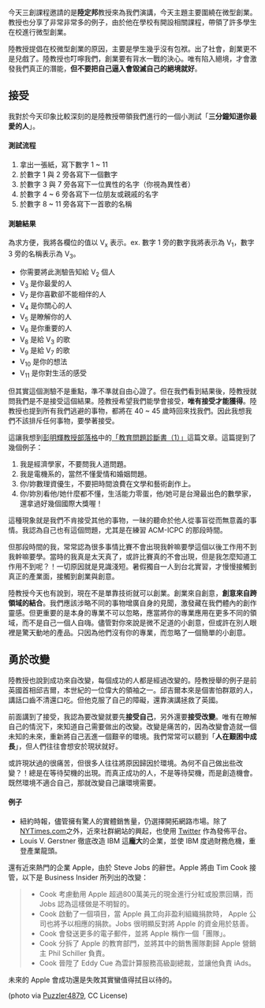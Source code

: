 <!--
[date]:   2011-12-14
[title]:  接受與改變
[name]:   accept-and-change
[author]: KuoE0
[tag]:    三創課程, 生活哲學
[photo]: http://i.minus.com/jeCsz1iqvmZBM.png
-->


今天三創課程邀請的是**陸定邦**教授來為我們演講，今天主題主要圍繞在微型創業。教授也分享了非常非常多的例子，由於他在學校有開設相關課程，帶領了許多學生在校進行微型創業。

陸教授提倡在校微型創業的原因，主要是學生幾乎沒有包袱。出了社會，創業更不是兒戲了。陸教授也叮嚀我們，創業要有背水一戰的決心。唯有陷入絕境，才會激發我們真正的潛能，**但不要把自己逼入會毀滅自己的絕境就好**。

## 接受

我對於今天印象比較深刻的是陸教授帶領我們進行的一個小測試「**三分鐘知道你最愛的人**」。

#### 測試流程

1. 拿出一張紙，寫下數字 1 ~ 11
2. 於數字 1 與 2 旁各寫下一個數字
3. 於數字 3 與 7 旁各寫下一位異性的名字（你視為異性者）
4. 於數字 4 ~ 6 旁各寫下一位朋友或親戚的名字
5. 於數字 8 ~ 11 旁各寫下一首歌的名稱


#### 測驗結果

為求方便，我將各欄位的值以 V<sub>x</sub> 表示。ex. 數字 1 旁的數字我將表示為 V<sub>1</sub>，數字 3 旁的名稱表示為 V<sub>3</sub>。

- 你需要將此測驗告知給 V<sub>2</sub> 個人
- V<sub>3</sub> 是你最愛的人
- V<sub>7</sub> 是你喜歡卻不能相伴的人
- V<sub>4</sub> 是你關心的人
- V<sub>5</sub> 是瞭解你的人
- V<sub>6</sub> 是你重要的人
- V<sub>8</sub> 是給 V<sub>3</sub> 的歌
- V<sub>9</sub> 是給 V<sub>7</sub> 的歌
- V<sub>10</sub> 是你的想法
- V<sub>11</sub> 是你對生活的感受


但其實這個測驗不是重點，準不準就自由心證了。但在我們看到結果後，陸教授就問我們是不是接受這個結果。陸教授希望我們能學會接受，**唯有接受才能獲得**。陸教授也提到所有我們逃避的事物，都將在 40 ~ 45 歲時回來找我們。因此我想我們不該排斥任何事物，要學著接受。

這讓我想到[彭明輝教授部落格][1]中的[「教育問題診斷書（1）」][2]這篇文章。這篇提到了幾個例子：

1. 我是經濟學家，不要問我人道問題。
2. 我是電機系的，當然不懂愛情和婚姻問題。
3. 你/妳數理資優生，不要把時間浪費在文學和藝術創作上。
4. 你/妳別看他/她什麼都不懂，生活能力零蛋，他/她可是台灣最出色的數學家，還拿過好幾個國際大獎喔！

這種現象就是我們不肯接受其他的事物，一昧的聽命於他人從事盲從而無意義的事情。我認為自己也有這個問題，尤其是在練習 ACM-ICPC 的那段時間。

但那段時間的我，常常認為很多事情比賽不會出現我幹嘛要學這個以後工作用不到我幹嘛要學。當時的我真是太天真了，或許比賽真的不會出現，但是我怎麼知道工作用不到呢？！一切原因就是見識淺短。暑假獨自一人到台北實習，才慢慢接觸到真正的產業面，接觸到創業與創意。

陸教授今天也有說到，現在不是單靠技術就可以創業。創業來自創意，**創意來自跨領域的結合**。我們應該涉略不同的事物增廣自身的見聞，激發藏在我們體內的創作靈感。但更重要的是本身的專業不可以忽略，應當將你的專業應用在更多不同的領域，而不是自己一個人自嗨。儘管對你來說是微不足道的小創意，但或許在別人眼裡是驚天動地的產品。只因為他們沒有你的專業，而忽略了一個簡單的小創意。

## 勇於改變

陸教授也說到成功來自改變，每個成功的人都是經過改變的。陸教授舉的例子是前英國首相邱吉爾，本世紀的一位偉大的領袖之一。邱吉爾本來是個害怕群眾的人，講話口齒不清還口吃。但他克服了自己的障礙，還靠演講拯救了英國。

前面講到了接受，我認為要改變就要先**接受自己**，另外還要**接受改變**。唯有在瞭解自己的情況下，來知道自己需要做出的改變。改變是痛苦的，因為改變會造就一個未知的未來，重新將自己丟進一個艱辛的環境。我們常常可以聽到「**人在艱困中成長**」，但人們往往會想安於現狀就好。

或許現狀過的很痛苦，但很多人往往將原因歸因於環境。為何不自己做出些改變？！總是在等待契機的出現。而真正成功的人，不是等待契機，而是創造機會。既然環境不適合自己，那就改變自己讓環境需要。


#### 例子

- 紐約時報，儘管擁有驚人的實體銷售量，仍選擇開拓網路市場。除了[NYTimes.com][3]之外，近來社群網站的興起，也使用 [Twitter][4] 作為發佈平台。
- Louis V. Gerstner 徹底改造 IBM 這**龐大**的企業，並使 IBM 度過財務危機，重登產業龍頭。

還有近來熱門的企業 Apple，由於 Steve Jobs 的辭世。Apple 將由 Tim Cook 接管，以下是 Business Insider 所列出的改變：

> - Cook 考慮動用 Apple 超過800萬美元的現金進行分紅或股票回購，而 Jobs 認為這樣做是不明智的。
> - Cook 啟動了一個項目，當 Apple 員工向非盈利組織捐款時， Apple 公司也將予以相應的捐款。Jobs 很明顯反對將 Apple 的資金用於慈善。
> - Cook 會發送更多的電子郵件，並將 Apple 稱作一個「團隊」。
> - Cook 分拆了 Apple 的教育部門，並將其中的銷售團隊劃歸 Apple 營銷主 Phil Schiller 負責。
> - Cook 晉陞了 Eddy Cue 為雲計算服務高級副總裁，並讓他負責 iAds。

未來的 Apple 會成功還是失敗其實蠻值得拭目以待的。

(photo via [Puzzler4879][5], CC License)

[1]: http://mhperng.blogspot.com/
[2]: http://mhperng.blogspot.com/2011/11/1_18.html
[3]: http://NYTimes.com/
[4]: https://twitter.com/nytimes
[5]: http://www.flickr.com/photos/puzzler4879/4119222541/


